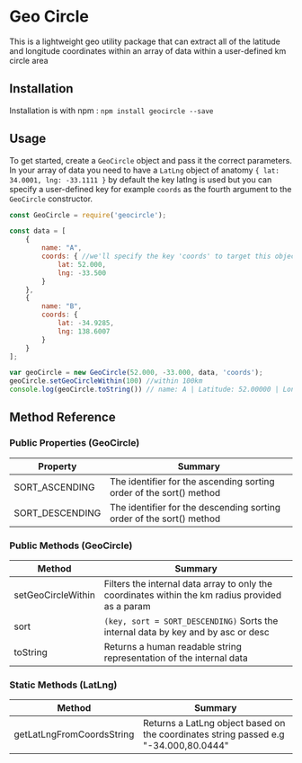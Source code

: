 # Geo Circle

This is a lightweight geo utility package that can extract all of the latitude and longitude coordinates within an array of data within a user-defined km circle area

## Installation

Installation is with npm : `npm install geocircle --save`

## Usage

To get started, create a `GeoCircle` object and pass it the correct parameters. In your array of data you need to have a `LatLng` object of anatomy `{ lat: 34.0001, lng: -33.1111 }` by default the key latlng is used but you can specify a user-defined key for example `coords` as the fourth argument to the `GeoCircle` constructor.

```javascript
const GeoCircle = require('geocircle');

const data = [
    {
        name: "A",
        coords: { //we'll specify the key 'coords' to target this object that holds the lat/lng
            lat: 52.000,
            lng: -33.500
        }
    },
    {
        name: "B",
        coords: {
            lat: -34.9285,
            lng: 138.6007
        }
    }
];

var geoCircle = new GeoCircle(52.000, -33.000, data, 'coords');
geoCircle.setGeoCircleWithin(100) //within 100km
console.log(geoCircle.toString()) // name: A | Latitude: 52.00000 | Longitude: -33.50000
```

## Method Reference

### Public Properties (GeoCircle)

| Property           | Summary                                                                                          |
|--------------------|--------------------------------------------------------------------------------------------------|
| SORT_ASCENDING     | The identifier for the ascending sorting order of the sort() method                              |
| SORT_DESCENDING    | The identifier for the descending sorting order of the sort() method                             |

### Public Methods (GeoCircle)

| Method             | Summary                                                                                          |
|--------------------|--------------------------------------------------------------------------------------------------|
| setGeoCircleWithin | Filters the internal data array to only the coordinates within the km radius provided as a param |
| sort               | `(key, sort = SORT_DESCENDING)` Sorts the internal data by key and by asc or desc                |
| toString           | Returns a human readable string representation of the internal data                              |

### Static Methods (LatLng)

| Method                    | Summary                                                                                   |
|---------------------------|-------------------------------------------------------------------------------------------|
| getLatLngFromCoordsString | Returns a LatLng object based on the coordinates string passed e.g "-34.000,80.0444"      |